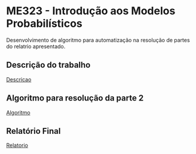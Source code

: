 # ME323 - Introdução aos Modelos Probabilísticos

Desenvolvimento de algoritmo para automatização na resolução de partes do relatrio apresentado.

## Descrição do trabalho
[Descricao](./Descrição&#32;do&#32;Trabalho.pdf)

## Algoritmo para resolução da parte 2
[Algoritmo](./Parte-2/main.py)

## Relatório Final
[Relatorio](./Relatorio&#32;Final&#32;ME323&#32;-&#32;Grupo&#32;7.pdf)
